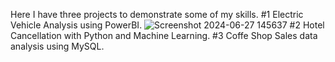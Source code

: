Here I have three projects to demonstrate some of my skills.
#1 Electric Vehicle Analysis using PowerBI.
![Screenshot 2024-06-27 145637](https://github.com/boprosv/BP-portfolio/assets/118841138/a7bf98bc-41c2-4f70-ad87-6d23a184cacc)
#2 Hotel Cancellation with Python and Machine Learning.
#3 Coffe Shop Sales data analysis using MySQL.



